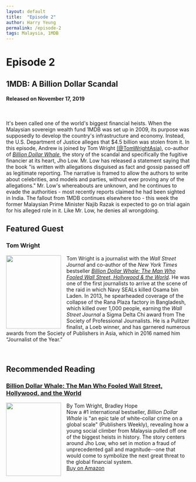 ```yaml
---
layout: default
title:  "Episode 2"
author: Harry Yeung
permalink: /episode-2
tags: Malaysia, 1MDB
---
```


# Episode 2
## 1MDB: A Billion Dollar Scandal
#### Released on November 17, 2019

<div id="buzzsprout-player-2100834"></div>
<script src="https://www.buzzsprout.com/699187/2100834-1mdb-a-billion-dollar-scandal.js?container_id=buzzsprout-player-2100834&player=small" type="text/javascript" charset="utf-8"></script>
<br>

It's been called one of the world's biggest financial heists. When the Malaysian sovereign wealth fund 1MDB was set up in 2009, its purpose was supposedly to develop the country's infrastructure and economy. Instead, the U.S. Department of Justice alleges that $4.5 billion was stolen from it. In this episode, Andrew is joined by Tom Wright [(@TomWrightAsia)](https://twitter.com/tomwrightasia?lang=en), co-author of [*Billion Dollar Whale*](https://www.amazon.com/gp/product/031643647X/ref=as_li_tl?ie=UTF8&camp=1789&creative=9325&creativeASIN=031643647X&linkCode=as2&tag=asiamatterspo-20&linkId=658bb1a908564a146c2ab31e281a54fe), the story of the scandal and specifically the fugitive financier at its heart, Jho Low. Mr. Low has released a statement saying that the book "is written with allegations disguised as fact and gossip passed off as legitimate reporting. The narrative is framed to allow the authors to write about celebrities, and models and parties, without ever proving any of the allegations." Mr. Low's whereabouts are unknown, and he continues to evade the authorities - most recently reports claimed he had been sighted in India. The fallout from 1MDB continues elsewhere too - this week the former Malaysian Prime Minister Najib Razak is expected to go on trial again for his alleged role in it. Like Mr. Low, he denies all wrongdoing.

## Featured Guest

### Tom Wright

<img src="https://user-images.githubusercontent.com/67763587/89765610-83940480-daab-11ea-8d6e-7eca4a4a9377.png"
  style="width:150px;height:200px;margin-right:15px;"
  align="left" />
  <p>Tom Wright is a journalist with the <i>Wall Street Journal</i> and co-author of the <i>New York Times</i> bestseller <a href="https://www.amazon.com/gp/product/031643647X/ref=as_li_tl?ie=UTF8&camp=1789&creative=9325&creativeASIN=031643647X&linkCode=as2&tag=asiamatterspo-20&linkId=658bb1a908564a146c2ab31e281a54fe"><i>Billion Dollar Whale: The Man Who Fooled Wall Street, Hollywood & the World</i></a>. He was one of the first journalists to arrive at the scene of the raid in which Navy SEALs killed Osama bin Laden. In 2013, he spearheaded coverage of the collapse of the Rana Plaza factory in Bangladesh, which killed over 1,000 people, earning the <i>Wall Street Journal</i> a Sigma Delta Chi award from The Society of Professional Journalists. He is a Pulitzer finalist, a Loeb winner, and has garnered numerous awards from the Society of Publishers in Asia, which in 2016 named him “Journalist of the Year.”</p>

<br>

## Recommended Reading

### [Billion Dollar Whale: The Man Who Fooled Wall Street, Hollywood, and the World](https://www.amazon.com/gp/product/031643647X/ref=as_li_tl?ie=UTF8&camp=1789&creative=9325&creativeASIN=031643647X&linkCode=as2&tag=asiamatterspo-20&linkId=8669b8a53b83c06178cd3f24363946f4)

<img src="https://user-images.githubusercontent.com/67763587/95265243-aad62c00-07e5-11eb-8298-2574f43ccf12.png"
  style="width:150px;height:200px;margin-right:15px;"
  align="left" />
  By Tom Wright, Bradley Hope
  <br>Now a #1 international bestseller, <i>Billion Dollar Whale</i> is "an epic tale of white-collar crime on a global scale" (Publishers Weekly), revealing how a young social climber from Malaysia pulled off one of the biggest heists in history. The story centers around Jho Low, who set in motion a fraud of unprecedented gall and magnitude--one that would come to symbolize the next great threat to the global financial system.
  <br> <a href="https://www.amazon.com/gp/product/031643647X/ref=as_li_tl?ie=UTF8&camp=1789&creative=9325&creativeASIN=031643647X&linkCode=as2&tag=asiamatterspo-20&linkId=8669b8a53b83c06178cd3f24363946f4">Buy on Amazon</a>

